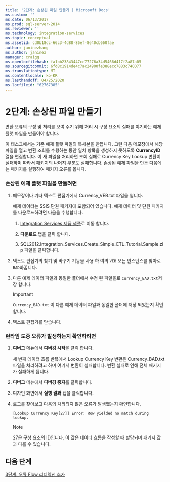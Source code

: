 ```yaml
---
title: '2단계: 손상된 파일 만들기 | Microsoft Docs'
ms.custom: ''
ms.date: 06/13/2017
ms.prod: sql-server-2014
ms.reviewer: ''
ms.technology: integration-services
ms.topic: conceptual
ms.assetid: cd0b18dc-66c3-4d88-86ef-8e40cb660fae
author: janinezhang
ms.author: janinez
manager: craigg
ms.openlocfilehash: fa1bb23843447cc77276a34d5466d417f2a87a05
ms.sourcegitcommit: 6fd8c1914de4c7ac24900fe388ecc7883c740077
ms.translationtype: MT
ms.contentlocale: ko-KR
ms.lasthandoff: 04/25/2020
ms.locfileid: "62767385"
---
```

# <a name="step-2-creating-a-corrupted-file"></a>2단계: 손상된 파일 만들기
  변환 오류의 구성 및 처리를 보여 주기 위해 처리 시 구성 요소의 실패를 야기하는 예제 플랫 파일을 만들어야 합니다.  
  
 이 태스크에서는 기존 예제 플랫 파일의 복사본을 만듭니다. 그런 다음 메모장에서 해당 파일을 열고 변환 조회를 수행하는 동안 일치 항목을 생성하지 못하도록 **CurrencyID** 열을 편집합니다. 이 새 파일을 처리하면 조회 실패로 Currency Key Lookup 변환이 실패하며 따라서 패키지의 나머지 부분도 실패합니다. 손상된 예제 파일을 만든 다음에는 패키지를 실행하여 패키지 오류를 봅니다.  
  
### <a name="to-create-a-corrupted-sample-flat-file"></a>손상된 예제 플랫 파일을 만들려면  
  
1.  메모장이나 기타 텍스트 편집기에서 Currency_VEB.txt 파일을 엽니다.  
  
     예제 데이터는 SSIS 단원 패키지에 포함되어 있습니다. 예제 데이터 및 단원 패키지를 다운로드하려면 다음을 수행합니다.  
  
    1.  [Integration Services 제품 샘플](https://go.microsoft.com/fwlink/?LinkID=267527)로 이동 합니다.  
  
    2.  **다운로드** 탭을 클릭 합니다.  
  
    3.  SQL2012.Integration_Services.Create_Simple_ETL_Tutorial.Sample.zip 파일을 클릭합니다.  
  
2.  텍스트 편집기의 찾기 및 바꾸기 기능을 사용 하 여의 `VEB` 모든 인스턴스를 찾아로 `BAD`바꿉니다.  
  
3.  다른 예제 데이터 파일과 동일한 폴더에서 수정 된 파일을로 `Currency_BAD.txt`저장 합니다.  
  
    > [!IMPORTANT]  
    >  `Currency_BAD.txt` 이 다른 예제 데이터 파일과 동일한 폴더에 저장 되었는지 확인 합니다.  
  
4.  텍스트 편집기를 닫습니다.  
  
### <a name="to-verify-that-an-error-will-occur-during-run-time"></a>런타임 도중 오류가 발생하는지 확인하려면  
  
1.  **디버그** 메뉴에서 **디버깅 시작**을 클릭 합니다.  
  
     세 번째 데이터 흐름 반복에서 Lookup Currency Key 변환은 Currency_BAD.txt 파일을 처리하려고 하며 여기서 변환이 실패합니다. 변환 실패로 인해 전체 패키지가 실패하게 됩니다.  
  
2.  **디버그** 메뉴에서 **디버깅 중지**를 클릭합니다.  
  
3.  디자인 화면에서 **실행 결과** 탭을 클릭합니다.  
  
4.  로그를 찾아보고 다음의 처리되지 않은 오류가 발생했는지 확인합니다.  
  
     `[Lookup Currency Key[27]] Error: Row yielded no match during lookup.`  
  
    > [!NOTE]  
    >  27은 구성 요소의 ID입니다. 이 값은 데이터 흐름을 작성할 때 할당되며 패키지 값과 다를 수 있습니다.  
  
## <a name="next-steps"></a>다음 단계  
 [3단계: 오류 Flow 리디렉션 추가](lesson-4-3-adding-error-flow-redirection.md)  
  
  

